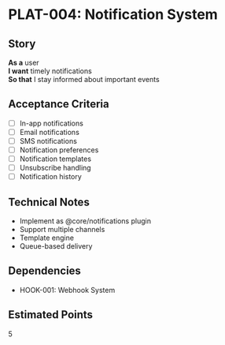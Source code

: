 # PLAT-004: Notification System

## Story
**As a** user  
**I want** timely notifications  
**So that** I stay informed about important events

## Acceptance Criteria
- [ ] In-app notifications
- [ ] Email notifications
- [ ] SMS notifications
- [ ] Notification preferences
- [ ] Notification templates
- [ ] Unsubscribe handling
- [ ] Notification history

## Technical Notes
- Implement as @core/notifications plugin
- Support multiple channels
- Template engine
- Queue-based delivery

## Dependencies
- HOOK-001: Webhook System

## Estimated Points
5